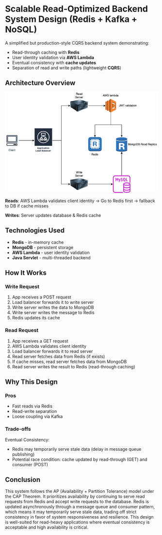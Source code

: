 # Scalable Read-Optimized Backend System Design (Redis + Kafka + NoSQL)

A simplified but production-style CQRS backend system demonstrating:
- Read-through caching with **Redis**
- User identity validation via **AWS Lambda**
- Eventual consistency with **cache updates**
- Separation of read and write paths (lightweight **CQRS**)

## Architecture Overview

![image](Architecture.png)

**Reads**: AWS Lambda validates client identity -> Go to Redis first -> fallback to DB if cache misses

**Writes**: Server updates database & Redis cache

## Technologies Used

- **Redis** - in-memory cache
- **MongoDB** - persistent storage
- **AWS Lambda** - user identity validation
- **Java Servlet** - multi-threaded backend

## How It Works

### Write Request

1. App receives a POST request
2. Load balancer forwards it to write server
3. Write server writes the data to MongoDB
4. Write server writes the message to Redis
6. Redis updates its cache

### Read Request

1. App receives a GET request
2. AWS Lambda validates client identity
3. Load balancer forwards it to read server
4. Read server fetches data from Redis (if exists)
5. If cache misses, read server fetches data from MongoDB
6. Read server writes the result to Redis (read-through caching)

## Why This Design

### Pros
- Fast reads via Redis
- Read-write separation
- Loose coupling via Kafka

### Trade-offs
Eventual Consistency:
- Redis may temporarily serve stale data (delay in message queue publishing)
- Potential race condition: cache updated by read-through (GET) and consumer (POST)

## Conclusion

This system follows the AP (Availability + Partition Tolerance) model under the CAP Theorem. It prioritizes availability by continuing to serve read requests from Redis and accept write requests to the database. Redis is updated asynchronously through a message queue and consumer pattern, which means it may temporarily serve stale data, trading off strict consistency in favor of system responsiveness and resilience. 
This design is well-suited for read-heavy applications where eventual consistency is acceptable and high availability is critical.
